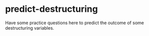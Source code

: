 # predict-destructuring
Have some practice questions here to predict the outcome of some destructuring variables. 

